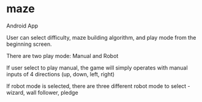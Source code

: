 # maze

Android App 

User can select difficulty, maze building algorithm, and play mode from the beginning screen. 

There are two play mode: Manual and Robot 

If user select to play manual, the game will simply operates with manual inputs of 4 directions (up, down, left, right) 

If robot mode is selected, there are three different robot mode to select - wizard, wall follower, pledge 
